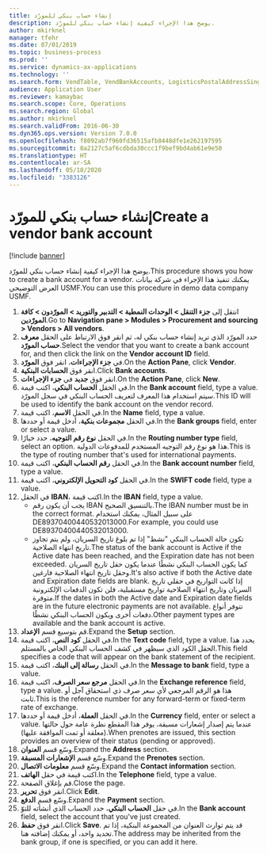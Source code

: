 ```yaml
---
title: إنشاء حساب بنكي للمورّد
description: يوضح هذا الإجراء كيفية إنشاء حساب بنكي للمورّد.
author: mkirknel
manager: tfehr
ms.date: 07/01/2019
ms.topic: business-process
ms.prod: ''
ms.service: dynamics-ax-applications
ms.technology: ''
ms.search.form: VendTable, VendBankAccounts, LogisticsPostalAddressSingle
audience: Application User
ms.reviewer: kamaybac
ms.search.scope: Core, Operations
ms.search.region: Global
ms.author: mkirknel
ms.search.validFrom: 2016-06-30
ms.dyn365.ops.version: Version 7.0.0
ms.openlocfilehash: f8092ab7f960fd36515afb8448dfe1e262197595
ms.sourcegitcommit: 8a2127c5af6cdbda30ccc1f9bef9bd4ab61e9e50
ms.translationtype: HT
ms.contentlocale: ar-SA
ms.lasthandoff: 05/18/2020
ms.locfileid: "3383126"
---
```

# <a name="create-a-vendor-bank-account"></a><span data-ttu-id="2d32e-103">إنشاء حساب بنكي للمورّد</span><span class="sxs-lookup"><span data-stu-id="2d32e-103">Create a vendor bank account</span></span>

[!include [banner](../../includes/banner.md)]

<span data-ttu-id="2d32e-104">يوضح هذا الإجراء كيفية إنشاء حساب بنكي للمورّد.</span><span class="sxs-lookup"><span data-stu-id="2d32e-104">This procedure shows you how to create a bank account for a vendor.</span></span> <span data-ttu-id="2d32e-105">يمكنك تنفيذ هذا الإجراء في شركة بيانات العرض التوضيحي USMF.</span><span class="sxs-lookup"><span data-stu-id="2d32e-105">You can use this procedure in demo data company USMF.</span></span>

1. <span data-ttu-id="2d32e-106">انتقل إلى **جزء التنقل > الوحدات النمطية > التدبير والتوريد > المورّدون‬ > كافة المورّدين‬**.</span><span class="sxs-lookup"><span data-stu-id="2d32e-106">Go to **Navigation pane > Modules > Procurement and sourcing > Vendors > All vendors**.</span></span>
2. <span data-ttu-id="2d32e-107">حدد المورّد الذي تريد إنشاء حساب بنكي له، ثم انقر فوق الارتباط على الحقل **معرف حساب المورّد**.</span><span class="sxs-lookup"><span data-stu-id="2d32e-107">Select the vendor that you want to create a bank account for, and then click the link on the **Vendor account ID** field.</span></span>
3. <span data-ttu-id="2d32e-108">في **جزء الإجراءات**، انقر فوق **المورّد**.</span><span class="sxs-lookup"><span data-stu-id="2d32e-108">On the **Action Pane**, click **Vendor**.</span></span>
4. <span data-ttu-id="2d32e-109">انقر فوق **الحسابات البنكية**.</span><span class="sxs-lookup"><span data-stu-id="2d32e-109">Click **Bank accounts**.</span></span>
5. <span data-ttu-id="2d32e-110">انقر فوق **جديد** في **جزء الإجراءات**.</span><span class="sxs-lookup"><span data-stu-id="2d32e-110">On the **Action Pane**, click **New**.</span></span>
6. <span data-ttu-id="2d32e-111">في الحقل **الحساب البنكي**، اكتب قيمة.</span><span class="sxs-lookup"><span data-stu-id="2d32e-111">In the **Bank account** field, type a value.</span></span> <span data-ttu-id="2d32e-112">سيتم استخدام هذا المعرف لتعريف الحساب البنكي في سجل المورّد.</span><span class="sxs-lookup"><span data-stu-id="2d32e-112">This ID will be used to identify the bank account on the vendor record.</span></span>  
7. <span data-ttu-id="2d32e-113">في الحقل **الاسم**، اكتب قيمة.</span><span class="sxs-lookup"><span data-stu-id="2d32e-113">In the **Name** field, type a value.</span></span>
8. <span data-ttu-id="2d32e-114">في الحقل **مجموعات بنكية‬**، أدخل قيمة أو حددها.</span><span class="sxs-lookup"><span data-stu-id="2d32e-114">In the **Bank groups** field, enter or select a value.</span></span>
9. <span data-ttu-id="2d32e-115">في الحقل **نوع رقم التوجيه**، حدد خيارًا.</span><span class="sxs-lookup"><span data-stu-id="2d32e-115">In the **Routing number type** field, select an option.</span></span> <span data-ttu-id="2d32e-116">هذا هو نوع رقم التوجيه المستخدم للمدفوعات الدولية.</span><span class="sxs-lookup"><span data-stu-id="2d32e-116">This is the type of routing number that's used for international payments.</span></span>  
10. <span data-ttu-id="2d32e-117">في الحقل **رقم الحساب البنكي**، اكتب قيمة.</span><span class="sxs-lookup"><span data-stu-id="2d32e-117">In the **Bank account number** field, type a value.</span></span>
11. <span data-ttu-id="2d32e-118">في الحقل **كود التحويل الإلكتروني‬**، اكتب قيمة.</span><span class="sxs-lookup"><span data-stu-id="2d32e-118">In the **SWIFT code** field, type a value.</span></span>
12. <span data-ttu-id="2d32e-119">في الحقل **IBAN‬**، اكتب قيمة.</span><span class="sxs-lookup"><span data-stu-id="2d32e-119">In the **IBAN** field, type a value.</span></span>
    - <span data-ttu-id="2d32e-120">يجب أن يكون رقم IBAN بالتنسيق الصحيح.</span><span class="sxs-lookup"><span data-stu-id="2d32e-120">The IBAN number must be in the correct format.</span></span> <span data-ttu-id="2d32e-121">على سبيل المثال، يمكنك استخدام DE89370400440532013000.</span><span class="sxs-lookup"><span data-stu-id="2d32e-121">For example, you could use DE89370400440532013000.</span></span>  
    - <span data-ttu-id="2d32e-122">تكون حالة الحساب البنكي "نشط" إذا تم بلوغ تاريخ السريان، ولم يتم تجاوز تاريخ انتهاء الصلاحية.</span><span class="sxs-lookup"><span data-stu-id="2d32e-122">The status of the bank account is Active if the Active date has been reached, and the Expiration date has not been exceeded.</span></span> <span data-ttu-id="2d32e-123">كما يكون الحساب البنكي نشطًا عندما يكون حقل تاريخ السريان وحقل تاريخ انتهاء الصلاحية فارغين.</span><span class="sxs-lookup"><span data-stu-id="2d32e-123">It's also active if both the Active date and Expiration date fields are blank.</span></span> <span data-ttu-id="2d32e-124">إذا كانت التواريخ في حقلي تاريخ السريان وتاريخ انتهاء الصلاحية تواريخ مستقبلية، فلن تكون الدفعات الإلكترونية متوفرة.</span><span class="sxs-lookup"><span data-stu-id="2d32e-124">If the dates in both the Active date and Expiration date fields are in the future electronic payments are not available.</span></span> <span data-ttu-id="2d32e-125">تتوفر أنواع دفعات أخرى ويكون الحساب البنكي نشطًا.</span><span class="sxs-lookup"><span data-stu-id="2d32e-125">Other payment types are available and the bank account is active.</span></span>  
13. <span data-ttu-id="2d32e-126">قم بتوسيع قسم **الإعداد**.</span><span class="sxs-lookup"><span data-stu-id="2d32e-126">Expand the **Setup** section.</span></span>
14. <span data-ttu-id="2d32e-127">في الحقل **كود النص**، اكتب قيمة.</span><span class="sxs-lookup"><span data-stu-id="2d32e-127">In the **Text code** field, type a value.</span></span> <span data-ttu-id="2d32e-128">يحدد هذا الحقل الكود الذي سيظهر في كشف الحساب البنكي الخاص بالمستلم.</span><span class="sxs-lookup"><span data-stu-id="2d32e-128">This field specifies a code that will appear on the bank statement of the recipient.</span></span>  
15. <span data-ttu-id="2d32e-129">في الحقل **رسالة إلى البنك**، اكتب قيمة.</span><span class="sxs-lookup"><span data-stu-id="2d32e-129">In the **Message to bank** field, type a value.</span></span>
16. <span data-ttu-id="2d32e-130">في الحقل **مرجع سعر الصرف**، اكتب قيمة.</span><span class="sxs-lookup"><span data-stu-id="2d32e-130">In the **Exchange reference** field, type a value.</span></span> <span data-ttu-id="2d32e-131">هذا هو الرقم المرجعي لأي سعر صرف ذي استحقاق آجل أو ثابت.</span><span class="sxs-lookup"><span data-stu-id="2d32e-131">This is the reference number for any forward-term or fixed-term rate of exchange.</span></span>
17. <span data-ttu-id="2d32e-132">في الحقل **العملة**، أدخل قيمة أو حددها.</span><span class="sxs-lookup"><span data-stu-id="2d32e-132">In the **Currency** field, enter or select a value.</span></span> <span data-ttu-id="2d32e-133">عندما يتم إصدار إشعارات مسبقة، يوفر هذا المقطع نظرة عامة حول حالتها (معلقة أو تمت الموافقة عليها).</span><span class="sxs-lookup"><span data-stu-id="2d32e-133">When prenotes are issued, this section provides an overview of their status (pending or approved).</span></span>  
18. <span data-ttu-id="2d32e-134">وسّع قسم **العنوان**.</span><span class="sxs-lookup"><span data-stu-id="2d32e-134">Expand the **Address** section.</span></span>
19. <span data-ttu-id="2d32e-135">وسّع قسم **الإشعارات المسبقة‬**.</span><span class="sxs-lookup"><span data-stu-id="2d32e-135">Expand the **Prenotes** section.</span></span>
20. <span data-ttu-id="2d32e-136">وسّع قسم **معلومات الاتصال**.</span><span class="sxs-lookup"><span data-stu-id="2d32e-136">Expand the **Contact information** section.</span></span>
21. <span data-ttu-id="2d32e-137">اكتب قيمة في حقل **الهاتف**.</span><span class="sxs-lookup"><span data-stu-id="2d32e-137">In the **Telephone** field, type a value.</span></span>
22. <span data-ttu-id="2d32e-138">قم بإغلاق الصفحة.</span><span class="sxs-lookup"><span data-stu-id="2d32e-138">Close the page.</span></span>
23. <span data-ttu-id="2d32e-139">انقر فوق **تحرير**.</span><span class="sxs-lookup"><span data-stu-id="2d32e-139">Click **Edit**.</span></span>
24. <span data-ttu-id="2d32e-140">وسّع قسم **الدفع**.</span><span class="sxs-lookup"><span data-stu-id="2d32e-140">Expand the **Payment** section.</span></span>
25. <span data-ttu-id="2d32e-141">في حقل **الحساب البنكي**، حدد الحساب الذي أنشأته للتوّ.</span><span class="sxs-lookup"><span data-stu-id="2d32e-141">In the **Bank account** field, select the account that you've just created.</span></span>
26. <span data-ttu-id="2d32e-142">انقر فوق **حفظ**.</span><span class="sxs-lookup"><span data-stu-id="2d32e-142">Click **Save**.</span></span> <span data-ttu-id="2d32e-143">قد يتم توارث العنوان من المجموعة البنكية، إذا تم تحديد واحد، أو يمكنك إضافته هنا.</span><span class="sxs-lookup"><span data-stu-id="2d32e-143">The address may be inherited from the bank group, if one is specified, or you can add it here.</span></span>  

